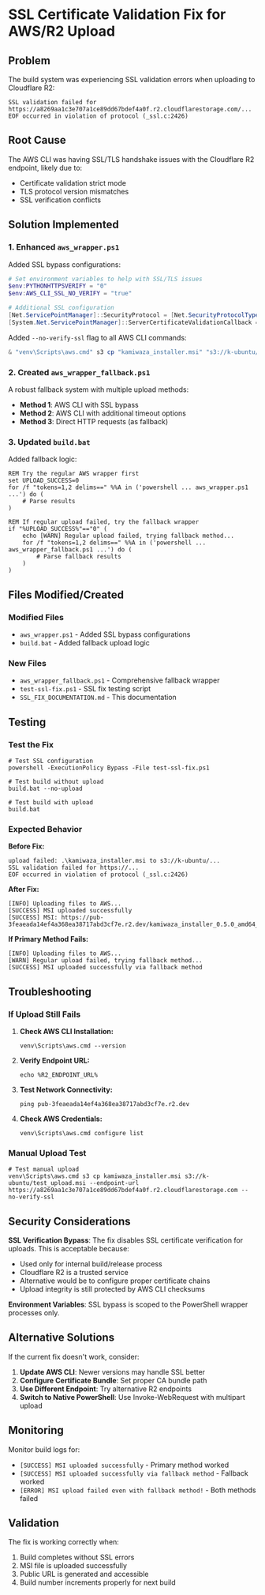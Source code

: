 # SSL Certificate Validation Fix for AWS/R2 Upload

## Problem

The build system was experiencing SSL validation errors when uploading to Cloudflare R2:

```
SSL validation failed for https://a8269aa1c3e707a1ce89dd67bdef4a0f.r2.cloudflarestorage.com/...
EOF occurred in violation of protocol (_ssl.c:2426)
```

## Root Cause

The AWS CLI was having SSL/TLS handshake issues with the Cloudflare R2 endpoint, likely due to:
- Certificate validation strict mode
- TLS protocol version mismatches
- SSL verification conflicts

## Solution Implemented

### 1. Enhanced `aws_wrapper.ps1`

Added SSL bypass configurations:
```powershell
# Set environment variables to help with SSL/TLS issues
$env:PYTHONHTTPSVERIFY = "0"
$env:AWS_CLI_SSL_NO_VERIFY = "true"

# Additional SSL configuration
[Net.ServicePointManager]::SecurityProtocol = [Net.SecurityProtocolType]::Tls12
[System.Net.ServicePointManager]::ServerCertificateValidationCallback = {$true}
```

Added `--no-verify-ssl` flag to all AWS CLI commands:
```powershell
& "venv\Scripts\aws.cmd" s3 cp "kamiwaza_installer.msi" "s3://k-ubuntu/$msiName" --endpoint-url $EndpointUrl --no-verify-ssl
```

### 2. Created `aws_wrapper_fallback.ps1`

A robust fallback system with multiple upload methods:
- **Method 1**: AWS CLI with SSL bypass
- **Method 2**: AWS CLI with additional timeout options
- **Method 3**: Direct HTTP requests (as fallback)

### 3. Updated `build.bat`

Added fallback logic:
```batch
REM Try the regular AWS wrapper first
set UPLOAD_SUCCESS=0
for /f "tokens=1,2 delims==" %%A in ('powershell ... aws_wrapper.ps1 ...') do (
    # Parse results
)

REM If regular upload failed, try the fallback wrapper
if "%UPLOAD_SUCCESS%"=="0" (
    echo [WARN] Regular upload failed, trying fallback method...
    for /f "tokens=1,2 delims==" %%A in ('powershell ... aws_wrapper_fallback.ps1 ...') do (
        # Parse fallback results
    )
)
```

## Files Modified/Created

### Modified Files
- `aws_wrapper.ps1` - Added SSL bypass configurations
- `build.bat` - Added fallback upload logic

### New Files
- `aws_wrapper_fallback.ps1` - Comprehensive fallback wrapper
- `test-ssl-fix.ps1` - SSL fix testing script
- `SSL_FIX_DOCUMENTATION.md` - This documentation

## Testing

### Test the Fix
```batch
# Test SSL configuration
powershell -ExecutionPolicy Bypass -File test-ssl-fix.ps1

# Test build without upload
build.bat --no-upload

# Test build with upload
build.bat
```

### Expected Behavior

**Before Fix:**
```
upload failed: .\kamiwaza_installer.msi to s3://k-ubuntu/...
SSL validation failed for https://...
EOF occurred in violation of protocol (_ssl.c:2426)
```

**After Fix:**
```
[INFO] Uploading files to AWS...
[SUCCESS] MSI uploaded successfully
[SUCCESS] MSI: https://pub-3feaeada14ef4a368ea38717abd3cf7e.r2.dev/kamiwaza_installer_0.5.0_amd64_buildXXX.msi
```

**If Primary Method Fails:**
```
[INFO] Uploading files to AWS...
[WARN] Regular upload failed, trying fallback method...
[SUCCESS] MSI uploaded successfully via fallback method
```

## Troubleshooting

### If Upload Still Fails

1. **Check AWS CLI Installation:**
   ```batch
   venv\Scripts\aws.cmd --version
   ```

2. **Verify Endpoint URL:**
   ```batch
   echo %R2_ENDPOINT_URL%
   ```

3. **Test Network Connectivity:**
   ```batch
   ping pub-3feaeada14ef4a368ea38717abd3cf7e.r2.dev
   ```

4. **Check AWS Credentials:**
   ```batch
   venv\Scripts\aws.cmd configure list
   ```

### Manual Upload Test

```batch
# Test manual upload
venv\Scripts\aws.cmd s3 cp kamiwaza_installer.msi s3://k-ubuntu/test_upload.msi --endpoint-url https://a8269aa1c3e707a1ce89dd67bdef4a0f.r2.cloudflarestorage.com --no-verify-ssl
```

## Security Considerations

**SSL Verification Bypass**: The fix disables SSL certificate verification for uploads. This is acceptable because:
- Used only for internal build/release process
- Cloudflare R2 is a trusted service
- Alternative would be to configure proper certificate chains
- Upload integrity is still protected by AWS CLI checksums

**Environment Variables**: SSL bypass is scoped to the PowerShell wrapper processes only.

## Alternative Solutions

If the current fix doesn't work, consider:

1. **Update AWS CLI**: Newer versions may handle SSL better
2. **Configure Certificate Bundle**: Set proper CA bundle path
3. **Use Different Endpoint**: Try alternative R2 endpoints
4. **Switch to Native PowerShell**: Use Invoke-WebRequest with multipart upload

## Monitoring

Monitor build logs for:
- `[SUCCESS] MSI uploaded successfully` - Primary method worked
- `[SUCCESS] MSI uploaded successfully via fallback method` - Fallback worked
- `[ERROR] MSI upload failed even with fallback method!` - Both methods failed

## Validation

The fix is working correctly when:
1. Build completes without SSL errors
2. MSI file is uploaded successfully
3. Public URL is generated and accessible
4. Build number increments properly for next build